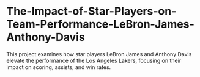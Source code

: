 # The-Impact-of-Star-Players-on-Team-Performance-LeBron-James-Anthony-Davis
This project examines how star players LeBron James and Anthony Davis elevate the performance of the Los Angeles Lakers, focusing on their impact on scoring, assists, and win rates.
